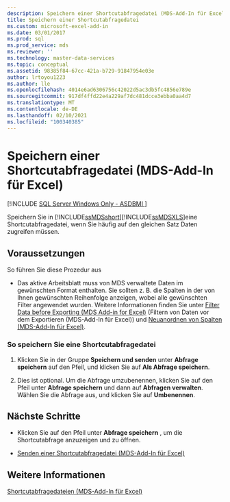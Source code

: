 ```yaml
---
description: Speichern einer Shortcutabfragedatei (MDS-Add-In für Excel)
title: Speichern einer Shortcutabfragedatei
ms.custom: microsoft-excel-add-in
ms.date: 03/01/2017
ms.prod: sql
ms.prod_service: mds
ms.reviewer: ''
ms.technology: master-data-services
ms.topic: conceptual
ms.assetid: 98385f84-67cc-421a-b729-91847954e03e
author: lrtoyou1223
ms.author: lle
ms.openlocfilehash: 4014e6ad6306756c42022d5ac3db5fc4856e789e
ms.sourcegitcommit: 917df4ffd22e4a229af7dc481dcce3ebba0aa4d7
ms.translationtype: MT
ms.contentlocale: de-DE
ms.lasthandoff: 02/10/2021
ms.locfileid: "100340385"
---
```

# <a name="save-a-shortcut-query-file-mds-add-in-for-excel"></a>Speichern einer Shortcutabfragedatei (MDS-Add-In für Excel)

[!INCLUDE [SQL Server Windows Only - ASDBMI ](../../includes/applies-to-version/sql-windows-only-asdbmi.md)]

  Speichern Sie in [!INCLUDE[ssMDSshort](../../includes/ssmdsshort-md.md)][!INCLUDE[ssMDSXLS](../../includes/ssmdsxls-md.md)]eine Shortcutabfragedatei, wenn Sie häufig auf den gleichen Satz Daten zugreifen müssen.  
  
## <a name="prerequisites"></a>Voraussetzungen  
 So führen Sie diese Prozedur aus  
  
-   Das aktive Arbeitsblatt muss von MDS verwaltete Daten im gewünschten Format enthalten. Sie sollten z. B. die Spalten in der von Ihnen gewünschten Reihenfolge anzeigen, wobei alle gewünschten Filter angewendet wurden. Weitere Informationen finden Sie unter [Filter Data before Exporting &#40;MDS Add-in for Excel&#41;](../../master-data-services/microsoft-excel-add-in/filter-data-before-exporting-mds-add-in-for-excel.md) (Filtern von Daten vor dem Exportieren (MDS-Add-In für Excel)) und [Neuanordnen von Spalten &#40;MDS-Add-In für Excel&#41;](../../master-data-services/microsoft-excel-add-in/reorder-columns-mds-add-in-for-excel.md).  
  
### <a name="to-save-a-shortcut-query-file"></a>So speichern Sie eine Shortcutabfragedatei  
  
1.  Klicken Sie in der Gruppe **Speichern und senden** unter **Abfrage speichern** auf den Pfeil, und klicken Sie auf **Als Abfrage speichern**.  
  
2.  Dies ist optional. Um die Abfrage umzubenennen, klicken Sie auf den Pfeil unter **Abfrage speichern** und dann auf **Abfragen verwalten**. Wählen Sie die Abfrage aus, und klicken Sie auf **Umbenennen**.  
  
## <a name="next-steps"></a>Nächste Schritte  
  
-   Klicken Sie auf den Pfeil unter **Abfrage speichern** , um die Shortcutabfrage anzuzeigen und zu öffnen.  
  
-   [Senden einer Shortcutabfragedatei &#40;MDS-Add-In für Excel&#41;](../../master-data-services/microsoft-excel-add-in/email-a-shortcut-query-file-mds-add-in-for-excel.md)  
  
## <a name="see-also"></a>Weitere Informationen  
 [Shortcutabfragedateien &#40;MDS-Add-In für Excel&#41;](../../master-data-services/microsoft-excel-add-in/shortcut-query-files-mds-add-in-for-excel.md)  
  
  
